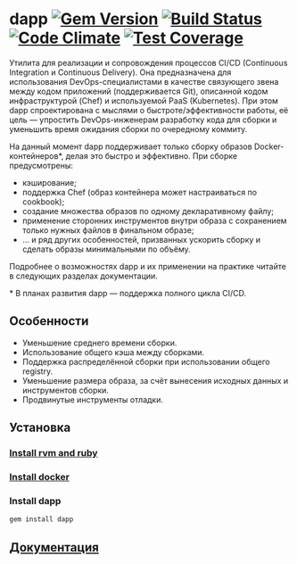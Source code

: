 # dapp [![Gem Version](https://badge.fury.io/rb/dapp.svg)](https://badge.fury.io/rb/dapp) [![Build Status](https://travis-ci.org/flant/dapp.svg)](https://travis-ci.org/flant/dapp) [![Code Climate](https://codeclimate.com/github/flant/dapp/badges/gpa.svg)](https://codeclimate.com/github/flant/dapp) [![Test Coverage](https://codeclimate.com/github/flant/dapp/badges/coverage.svg)](https://codeclimate.com/github/flant/dapp/coverage)

Утилита для реализации и сопровождения процессов CI/CD (Continuous Integration и Continuous Delivery). Она предназначена для использования DevOps-специалистами в качестве связующего звена между кодом приложений (поддерживается Git), описанной кодом инфраструктурой (Chef) и используемой PaaS (Kubernetes). При этом dapp спроектирована с мыслями о быстроте/эффективности работы, её цель — упростить DevOps-инженерам разработку кода для сборки и уменьшить время ожидания сборки по очередному коммиту.

На данный момент dapp поддерживает только сборку образов Docker-контейнеров*, делая это быстро и эффективно. При сборке предусмотрены:
* кэширование;
* поддержка Chef (образ контейнера может настраиваться по cookbook);
* создание множества образов по одному декларативному файлу;
* применение сторонних инструментов внутри образа с сохранением только нужных файлов в финальном образе;
* … и ряд других особенностей, призванных ускорить сборку и сделать образы минимальными по объёму.

Подробнее о возможностях dapp и их применении на практике читайте в следующих разделах документации.

\* В планах развития dapp — поддержка полного цикла CI/CD.

## Особенности

* Уменьшение среднего времени сборки.
* Использование общего кэша между сборками.
* Поддержка распределённой сборки при использовании общего registry.
* Уменьшение размера образа, за счёт вынесения исходных данных и инструментов сборки.
* Продвинутые инструменты отладки.

## Установка

### [Install rvm and ruby](https://rvm.io/rvm/install)
### [Install docker](https://docs.docker.com/engine/installation/)
### Install dapp
```bash
gem install dapp
```

## [Документация](http://flant.github.io/dapp/)

